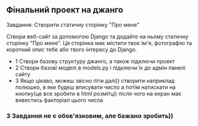 ## Фінальний проект на джанго

Завдання: Створити статичну сторінку "Про мене"

Створи веб-сайт за допомогою Django та додайте на ньому статичну сторінку
"Про мене". Ця сторінка має містити твоє ім'я, фотографію та короткий опис тебе або твого
інтересу до Django.

* 1 Створи базову структуру джанго, а також підключи проект
* 2 Створи базові моделі в models.py і підключи їх до адмін панелі сайту
* 3 Якщо цікаво, можеш звісно піти далі)) створити наприклад полюшко, в яке будеш вписувати число
а потім натискати на кнопку(це все зробити в html розмітці) після чого на екран має вивестись факторіал цього числа

### 3 Завдання не є обов'язковим, але бажано зробить))